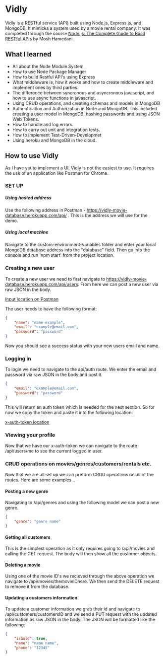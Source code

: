 # Vidly
Vidly is a RESTful service (API) built using Node.js, Express.js, and MongoDB. It mimicks a system used by a movie rental company. It was completed through the course [Node.js: The Complete Guide to Build RESTful APIs](https://www.udemy.com/nodejs-master-class/ "Node.js: The Complete Guide to Build RESTful APIs") by Mosh Hamedani.

## What I learned
- All about the Node Module System 
- How to use Node Package Manager
- How to build Restful API's using Express
- What middleware is, how it works and how to create middleware and implement ones by third parties.
- The difference between syncronous and asyncronous javascript, and how to use async functions in javascript.
- Using CRUD operations, and creating schemas and models in MongoDB
- Authentication and Authorization in Node and MongoDB. This included creating a user model in MongoDB, hashing passwords and using JSON Web Tokens.
- How to handle and log errors.
- How to carry out unit and integration tests.
- How to implement Test-Driven-Developmet
- Using heroku and MongoDB in the cloud.

## How to use Vidly
As I have yet to implement a UI, Vidly is not the easiest to use. It requires the use of an application like Postman for Chrome. 

### SET UP
##### Using hosted address
Use the following address in Postman - https://vidly-movie-database.herokuapp.com/api/ . This is the address we will use for the demo.
##### Using local machine
Navigate to the custom-environment-variables folder and enter your local MongoDB database address into the "database" field. Then go into the console and run 'npm start' from the project location.


### Creating a new user
To create a new user we need to first navigate to https://vidly-movie-database.herokuapp.com/api/users. From here we can post a new user via raw JSON in the body.

[Input location on Postman](demo_img/input_location.PNG)

The user needs to have the following format:
```json
{
	"name": "name example",
	"email": "example@email.com",
	"password": "password"
}
```

Now you should see a success status with your new users email and name.

### Logging in
To login we need to navigate to the api/auth route. We enter the email and password via raw JSON in the body and post it.

```json
{
	"email": "example@email.com",
	"password": "password"
}
```

This will return an auth token which is needed for the next section. So for now we copy the token and paste it into the following location:

[x-auth-token location](demo_img/token_location.PNG)

### Viewing your profile
Now that we have our x-auth-token we can navigate to the route /api/users/me to see the current logged in user.

### CRUD operations on movies/genres/customers/rentals etc.
Now that we are all set up we can preform CRUD operations on all of the routes. Here are some examples...

#### Posting a new genre
Navigating to /api/genres and using the following model we can post a new genre.
```json
{
	"genre": "genre name"
}
```

#### Getting all customers
This is the simplest operation as it only requires going to /api/movies and calling the GET request. The body will then show all the customer objects.

#### Deleting a movie
Using one of the movie ID's we recieved through the above operation we navigate to /api/movies/themovieIDhere. We then send the DELETE request to remove it from the database.

#### Updating a customers information
To update a customer information we grab their id and navigate to /api/customers/customersID and we send a PUT request with the updated information as raw JSON in the body. The JSON will be formatted like the following:
```json
{
	"isGold": true,
	"name": "name name",
	"phone": "12345"
}
```

